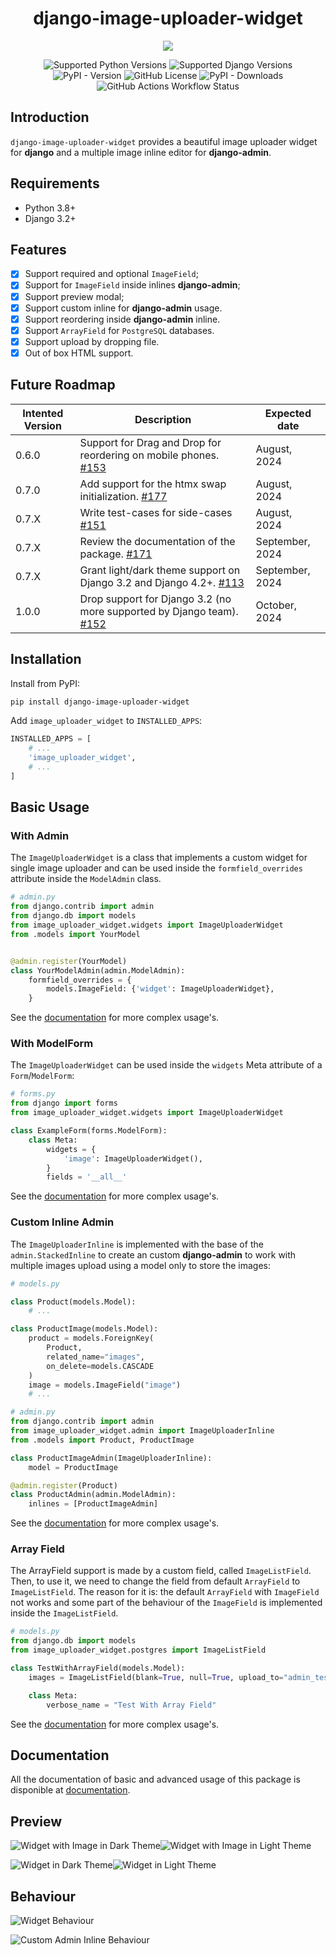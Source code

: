 <h1 align="center">django-image-uploader-widget</h1>

<p align="center">
    <img src="https://raw.githubusercontent.com/inventare/django-image-uploader-widget/main/docs/_images/behaviour_inline.gif" />
</p>

<p align="center">
    <img alt="Supported Python Versions" src="https://img.shields.io/badge/Python-3.8%20%7C%203.9%20%7C%203.10%20%7C%203.11%20%7C%203.12-blue" />
    <img alt="Supported Django Versions" src="https://img.shields.io/badge/Django-3.2%20|%204.0%20|%204.1%20|%204.2%20|%205.0-blue" />
    <img alt="PyPI - Version" src="https://img.shields.io/pypi/v/django-image-uploader-widget" />
    <img alt="GitHub License" src="https://img.shields.io/github/license/inventare/django-image-uploader-widget" />
    <img alt="PyPI - Downloads" src="https://img.shields.io/pypi/dm/django-image-uploader-widget" />
    <img alt="GitHub Actions Workflow Status" src="https://img.shields.io/github/actions/workflow/status/inventare/django-image-uploader-widget/test.yml?label=tests" />
</p>

## Introduction

`django-image-uploader-widget` provides a beautiful image uploader widget for **django** and a multiple image inline editor for **django-admin**.

## Requirements

- Python 3.8+
- Django 3.2+

## Features

- [x] Support required and optional `ImageField`;
- [x] Support for `ImageField` inside inlines **django-admin**;
- [x] Support preview modal;
- [x] Support custom inline for **django-admin** usage.
- [x] Support reordering inside **django-admin** inline.
- [x] Support `ArrayField` for `PostgreSQL` databases.
- [x] Support upload by dropping file.
- [x] Out of box HTML support.

## Future Roadmap

| Intented Version  | Description                                                | Expected date |
| ----------------- | ---------------------------------------------------------- | ------------- |
| 0.6.0             | Support for Drag and Drop for reordering on mobile phones. [#153](https://github.com/inventare/django-image-uploader-widget/issues/153) | August, 2024  |
| 0.7.0             | Add support for the htmx swap initialization. [#177](https://github.com/inventare/django-image-uploader-widget/issues/177)              | August, 2024  |
| 0.7.X             | Write test-cases for side-cases [#151](https://github.com/inventare/django-image-uploader-widget/issues/151)              | August, 2024  |
| 0.7.X             | Review the documentation of the package. [#171](https://github.com/inventare/django-image-uploader-widget/issues/171)              | September, 2024  |
| 0.7.X             | Grant light/dark theme support on Django 3.2 and Django 4.2+. [#113](https://github.com/inventare/django-image-uploader-widget/issues/113)              | September, 2024  |
| 1.0.0             | Drop support for Django 3.2 (no more supported by Django team). [#152](https://github.com/inventare/django-image-uploader-widget/issues/152)              | October, 2024  |

## Installation

Install from PyPI:

```bash
pip install django-image-uploader-widget
```

Add `image_uploader_widget` to `INSTALLED_APPS`:

```python
INSTALLED_APPS = [
    # ...
    'image_uploader_widget',
    # ...
]
```

## Basic Usage

### With Admin

The `ImageUploaderWidget` is a class that implements a custom widget for single image uploader and can be used inside the `formfield_overrides` attribute inside the `ModelAdmin` class.

```python
# admin.py
from django.contrib import admin
from django.db import models
from image_uploader_widget.widgets import ImageUploaderWidget
from .models import YourModel


@admin.register(YourModel)
class YourModelAdmin(admin.ModelAdmin):
    formfield_overrides = {
        models.ImageField: {'widget': ImageUploaderWidget},
    }
```

See the [documentation](https://inventare.github.io/django-image-uploader-widget/widget/resumed/) for more complex usage's.

### With ModelForm

The `ImageUploaderWidget` can be used inside the `widgets` Meta attribute of a `Form`/`ModelForm`:

```python
# forms.py
from django import forms
from image_uploader_widget.widgets import ImageUploaderWidget

class ExampleForm(forms.ModelForm):
    class Meta:
        widgets = {
            'image': ImageUploaderWidget(),
        }
        fields = '__all__'
```

See the [documentation](https://inventare.github.io/django-image-uploader-widget/widget/resumed/) for more complex usage's.

### Custom Inline Admin

The `ImageUploaderInline` is implemented with the base of the `admin.StackedInline` to create an custom **django-admin** to work with multiple images upload using a model only to store the images:

```python
# models.py

class Product(models.Model):
    # ...

class ProductImage(models.Model):
    product = models.ForeignKey(
        Product,
        related_name="images",
        on_delete=models.CASCADE
    )
    image = models.ImageField("image")
    # ...
```

```python
# admin.py
from django.contrib import admin
from image_uploader_widget.admin import ImageUploaderInline
from .models import Product, ProductImage

class ProductImageAdmin(ImageUploaderInline):
    model = ProductImage

@admin.register(Product)
class ProductAdmin(admin.ModelAdmin):
    inlines = [ProductImageAdmin]
```

See the [documentation](https://inventare.github.io/django-image-uploader-widget/inline_admin/tutorial/) for more complex usage's.

### Array Field

The ArrayField support is made by a custom field, called `ImageListField`. Then, to use it, we need to change the field from default `ArrayField` to `ImageListField`. The reason for it is: the default `ArrayField` with `ImageField` not works and some part of the behaviour of the `ImageField` is implemented inside the `ImageListField`.

```python
# models.py
from django.db import models
from image_uploader_widget.postgres import ImageListField

class TestWithArrayField(models.Model):
    images = ImageListField(blank=True, null=True, upload_to="admin_test")

    class Meta:
        verbose_name = "Test With Array Field"
```

See the [documentation](https://inventare.github.io/django-image-uploader-widget/array_field/tutorial/) for more complex usage's.

## Documentation

All the documentation of basic and advanced usage of this package is disponible at [documentation](https://inventare.github.io/django-image-uploader-widget/).

## Preview

![Widget with Image in Dark Theme](https://raw.githubusercontent.com/inventare/django-image-uploader-widget/main/docs/_images/widget_image_dark.png#gh-dark-mode-only)![Widget with Image in Light Theme](https://raw.githubusercontent.com/inventare/django-image-uploader-widget/main/docs/_images/widget_image.png#gh-light-mode-only)

![Widget in Dark Theme](https://raw.githubusercontent.com/inventare/django-image-uploader-widget/main/docs/_images/widget_dark.png#gh-dark-mode-only)![Widget in Light Theme](https://raw.githubusercontent.com/inventare/django-image-uploader-widget/main/docs/_images/widget.png#gh-light-mode-only)

## Behaviour

![Widget Behaviour](https://raw.githubusercontent.com/inventare/django-image-uploader-widget/main/docs/_images/behaviour_widget.gif)

![Custom Admin Inline Behaviour](https://raw.githubusercontent.com/inventare/django-image-uploader-widget/main/docs/_images/behaviour_inline.gif)
